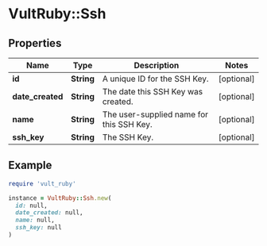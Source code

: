 # VultRuby::Ssh

## Properties

| Name | Type | Description | Notes |
| ---- | ---- | ----------- | ----- |
| **id** | **String** | A unique ID for the SSH Key. | [optional] |
| **date_created** | **String** | The date this SSH Key was created. | [optional] |
| **name** | **String** | The user-supplied name for this SSH Key. | [optional] |
| **ssh_key** | **String** | The SSH Key. | [optional] |

## Example

```ruby
require 'vult_ruby'

instance = VultRuby::Ssh.new(
  id: null,
  date_created: null,
  name: null,
  ssh_key: null
)
```

